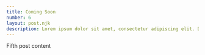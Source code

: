 ```yaml
---
title: Coming Soon
number: 6
layout: post.njk
description: Lorem ipsum dolor sit amet, consectetur adipiscing elit. Duis a ante pellentesque, sollicitudin ipsum quis, bibendum est. Phasellus nibh nibh, tincidunt eget lacus et, posuere blandit erat.
---
```


Fifth post content